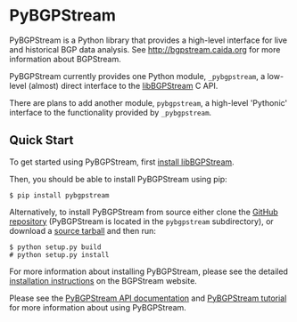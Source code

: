PyBGPStream
===========

PyBGPStream is a Python library that provides a high-level interface for live
and historical BGP data analysis. See http://bgpstream.caida.org for more
information about BGPStream.

PyBGPStream currently provides one Python module, `_pybgpstream`, a low-level
(almost) direct interface to the [libBGPStream](http://bgpstream.caida.org) C
API.

There are plans to add another module, `pybgpstream`, a high-level 'Pythonic'
interface to the functionality provided by `_pybgpstream`.

Quick Start
-----------

To get started using PyBGPStream, first
[install libBGPStream](http://bgpstream.caida.org/docs/install/pybgpstream).

Then, you should be able to install PyBGPStream using pip:
~~~
$ pip install pybgpstream
~~~

Alternatively, to install PyBGPStream from source either clone the
[GitHub repository](https://github.com/CAIDA/bgpstream) (PyBGPStream is located
in the `pybgpstream` subdirectory), or download a
[source tarball](http://bgpstream.caida.org/download) and then run:
~~~
$ python setup.py build
# python setup.py install
~~~

For more information about installing PyBGPStream, please see the detailed
[installation instructions](http://bgpstream.caida.org/docs/install/pybgpstream) on the
BGPStream website.

Please see the
[PyBGPStream API documentation](http://bgpstream.caida.org/docs/api/pybgpstream)
and [PyBGPStream tutorial](http://bgpstream.caida.org/docs/tutorials/pybgpstream) for
more information about using PyBGPStream.

